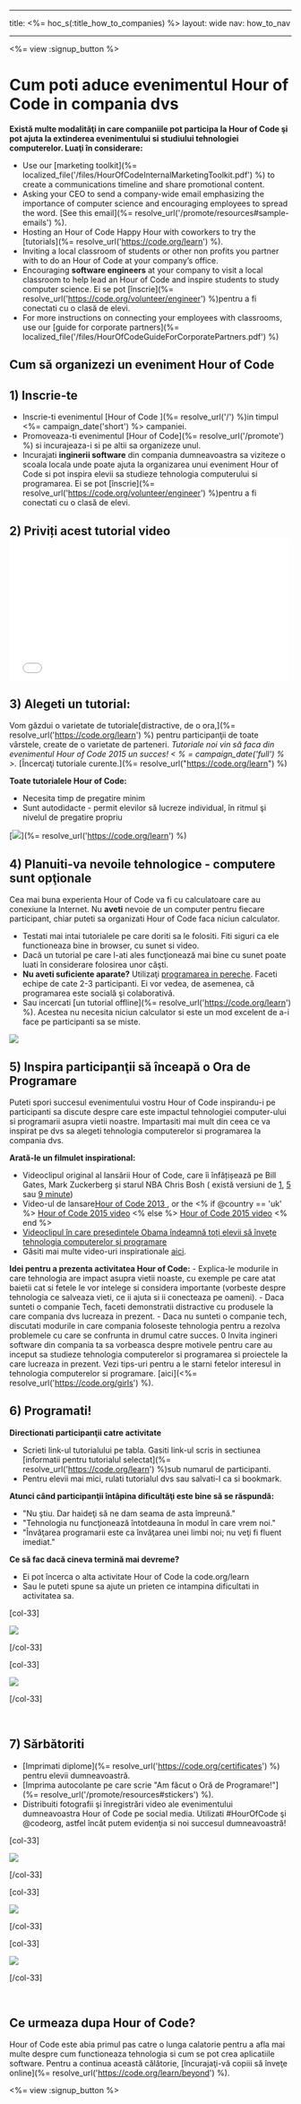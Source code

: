 * * *

title: <%= hoc_s(:title_how_to_companies) %> layout: wide nav: how_to_nav

* * *

<%= view :signup_button %>

# Cum poti aduce evenimentul Hour of Code in compania dvs

**Există multe modalităţi in care companiile pot participa la Hour of Code şi pot ajuta la extinderea evenimentului si studiului tehnologiei computerelor. Luaţi în considerare:**

  * Use our [marketing toolkit](%= localized_file('/files/HourOfCodeInternalMarketingToolkit.pdf') %) to create a communications timeline and share promotional content.
  * Asking your CEO to send a company-wide email emphasizing the importance of computer science and encouraging employees to spread the word. [See this email](%= resolve_url('/promote/resources#sample-emails') %).
  * Hosting an Hour of Code Happy Hour with coworkers to try the [tutorials](%= resolve_url('https://code.org/learn') %).
  * Inviting a local classroom of students or other non profits you partner with to do an Hour of Code at your company’s office.
  * Encouraging **software engineers** at your company to visit a local classroom to help lead an Hour of Code and inspire students to study computer science. Ei se pot [înscrie](%= resolve_url('https://code.org/volunteer/engineer') %)pentru a fi conectati cu o clasă de elevi.
  * For more instructions on connecting your employees with classrooms, use our [guide for corporate partners](%= localized_file('/files/HourOfCodeGuideForCorporatePartners.pdf') %)

## Cum să organizezi un eveniment Hour of Code

## 1) Inscrie-te

  * Inscrie-ti evenimentul [Hour of Code ](%= resolve_url('/') %)in timpul <%= campaign_date('short') %> campaniei.
  * Promoveaza-ti evenimentul [Hour of Code](%= resolve_url('/promote') %) si incurajeaza-i si pe altii sa organizeze unul.
  * Incurajati **inginerii software** din compania dumneavoastra sa viziteze o scoala locala unde poate ajuta la organizarea unui eveniment Hour of Code si pot inspira elevii sa studieze tehnologia computerului si programarea. Ei se pot [înscrie](%= resolve_url('https://code.org/volunteer/engineer') %)pentru a fi conectati cu o clasă de elevi.

## 2) Priviți acest tutorial video <iframe width="500" height="255" src="//www.youtube.com/embed/SrnvvWDm73k" frameborder="0" allowfullscreen></iframe>
## 3) Alegeti un tutorial:

Vom găzdui o varietate de tutoriale[distractive, de o ora,](%= resolve_url('https://code.org/learn') %) pentru participanţii de toate vârstele, create de o varietate de parteneri. *Tutoriale noi vin să faca din evenimentul Hour of Code 2015 un succes! < % = campaign_date('full') % >.* [Încercaţi tutoriale curente.](%= resolve_url("https://code.org/learn") %)

**Toate tutorialele Hour of Code:**

  * Necesita timp de pregatire minim
  * Sunt autodidacte - permit elevilor să lucreze individual, în ritmul şi nivelul de pregatire propriu

[![](/images/fit-700/tutorials.png)](%= resolve_url('https://code.org/learn') %)

## 4) Planuiti-va nevoile tehnologice - computere sunt opţionale

Cea mai buna experienta Hour of Code va fi cu calculatoare care au conexiune la Internet. Nu **aveti** nevoie de un computer pentru fiecare participant, chiar puteti sa organizati Hour of Code faca niciun calculator.

  * Testati mai intai tutorialele pe care doriti sa le folositi. Fiti siguri ca ele functioneaza bine in browser, cu sunet si video.
  * Dacă un tutorial pe care l-ati ales funcţionează mai bine cu sunet poate luati în considerare folosirea unor căşti.
  * **Nu aveti suficiente aparate?** Utilizaţi [ programarea in pereche](https://www.youtube.com/watch?v=vgkahOzFH2Q). Faceti echipe de cate 2-3 participanti. Ei vor vedea, de asemenea, că programarea este socială şi colaborativă.
  * Sau incercati [un tutorial offline](%= resolve_url('https://code.org/learn') %). Acestea nu necesita niciun calculator si este un mod excelent de a-i face pe participanti sa se miste. 

![](/images/fit-350/group_ipad.jpg)

## 5) Inspira participanţii să înceapă o Ora de Programare

Puteti spori succesul evenimentului vostru Hour of Code inspirandu-i pe participanti sa discute despre care este impactul tehnologiei computer-ului si programarii asupra vietii noastre. Impartasiti mai mult din ceea ce va inspirat pe dvs sa alegeti tehnologia computerelor si programarea la compania dvs.

**Arată-le un filmulet inspirational:**

  * Videoclipul original al lansării Hour of Code, care îi înfățișează pe Bill Gates, Mark Zuckerberg și starul NBA Chris Bosh ( există versiuni de [1](https://www.youtube.com/watch?v=qYZF6oIZtfc), [5](https://www.youtube.com/watch?v=nKIu9yen5nc) sau [9 minute](https://www.youtube.com/watch?v=dU1xS07N-FA))
  * Video-ul de lansare[Hour of Code 2013 ](https://www.youtube.com/watch?v=FC5FbmsH4fw), or the <% if @country == 'uk' %> [Hour of Code 2015 video](https://www.youtube.com/watch?v=7L97YMYqLHc) <% else %> [Hour of Code 2015 video](https://www.youtube.com/watch?v=7L97YMYqLHc) <% end %>
  * [Videoclipul în care președintele Obama îndeamnă toți elevii să învețe tehnologia computerelor și programare](https://www.youtube.com/watch?v=6XvmhE1J9PY)
  * Găsiti mai multe video-uri inspirationale [aici](https://www.youtube.com/playlist?list=PLzdnOPI1iJNfpD8i4Sx7U0y2MccnrNZuP).

**Idei pentru a prezenta activitatea Hour of Code:** - Explica-le modurile in care tehnologia are impact asupra vietii noaste, cu exemple pe care atat baietii cat si fetele le vor intelege si considera importante (vorbeste despre tehnologia ce salveaza vieti, ce ii ajuta si ii conecteaza pe oameni). - Daca sunteti o companie Tech, faceti demonstratii distractive cu produsele la care compania dvs lucreaza in prezent. - Daca nu sunteti o companie tech, discutati modurile in care compania foloseste tehnologia pentru a rezolva problemele cu care se confrunta in drumul catre succes. 0 Invita ingineri software din compania ta sa vorbeasca despre motivele pentru care au inceput sa studieze tehnologia computerelor si programarea si proiectele la care lucreaza in prezent. Vezi tips-uri pentru a le starni fetelor interesul in tehnologia computerelor si programare. [aici](<%= resolve_url('https://code.org/girls') %).

## 6) Programati!

**Directionati participanţii catre activitate**

  * Scrieti link-ul tutorialului pe tabla. Gasiti link-ul scris in sectiunea [informatii pentru tutorialul selectat](%= resolve_url('https://code.org/learn') %)sub numarul de participanti.
  * Pentru elevii mai mici, rulati tutorialul dvs sau salvati-l ca si bookmark.

**Atunci când participanţii întâpina dificultăţi este bine să se răspundă:**

  * "Nu ştiu. Dar haideţi să ne dam seama de asta împreună."
  * "Tehnologia nu funcţionează întotdeauna în modul în care vrem noi."
  * "Învăţarea programarii este ca învăţarea unei limbi noi; nu veţi fi fluent imediat."

**Ce să fac dacă cineva termină mai devreme?**

  * Ei pot încerca o alta activitate Hour of Code la code.org/learn
  * Sau le puteti spune sa ajute un prieten ce intampina dificultati in activitatea sa.

[col-33]

![](/images/fit-250/highschoolgirls.jpeg)

[/col-33]

[col-33]

![](/images/fit-300/group_ar.jpg)

[/col-33]

<p style="clear:both">
  &nbsp;
</p>

## 7) Sărbătoriti

  * [Imprimati diplome](%= resolve_url('https://code.org/certificates') %) pentru elevii dumneavoastră.
  * [Imprima autocolante pe care scrie "Am făcut o Oră de Programare!"](%= resolve_url('/promote/resources#stickers') %).
  * Distribuiti fotografii şi înregistrări video ale evenimentului dumneavoastra Hour of Code pe social media. Utilizati #HourOfCode şi @codeorg, astfel încât putem evidenţia si noi succesul dumneavoastră!

[col-33]

![](/images/fit-250/celebrate2.jpeg)

[/col-33]

[col-33]

![](/images/fit-260/highlight-certificates.jpg)

[/col-33]

[col-33]

![](/images/fit-300/boy-certificate.jpg)

[/col-33]

<p style="clear:both">
  &nbsp;
</p>

## Ce urmeaza dupa Hour of Code?

Hour of Code este abia primul pas catre o lunga calatorie pentru a afla mai multe despre cum functioneaza tehnologia si cum se pot crea aplicatiile software. Pentru a continua această călătorie, [încurajaţi-vă copiii să înveţe online](%= resolve_url('https://code.org/learn/beyond') %).

<%= view :signup_button %>